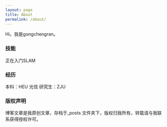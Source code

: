 ```yaml
---
layout: page
title: About
permalink: /about/
---
```


Hi，我是gongchengran。

### 技能
正在入门SLAM

### 经历
本科：HEU 光信 研究生：ZJU

### 版权声明

博客文章是我原创文章，存档于_posts 文件夹下，版权归我所有，转载请与我联系获得授权许可。
